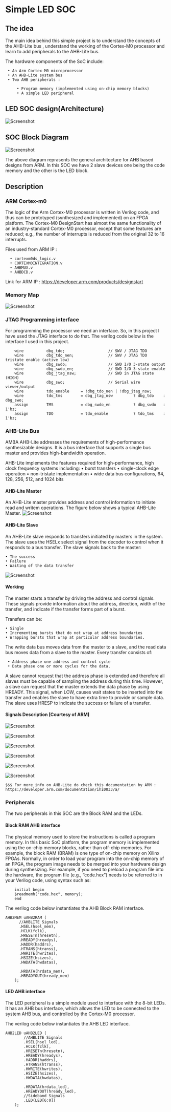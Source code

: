 # Simple LED SOC
## The idea
The main idea behind this simple project is to understand the concepts of the AHB-Lite bus , understand the working of the Cortex-M0 processor and learn to add peripherals to the AHB-Lite bus.

The hardware components of the SoC include:

     • An Arm Cortex-M0 microprocessor 
     • An AHB-Lite system bus 
     • Two AHB peripherals : 

         • Program memory (implemented using on-chip memory blocks) 
         • A simple LED peripheral
    
## LED SOC design(Architecture)
![Screenshot](images/Lab4_image1.png)

## SOC Block Diagram
![Screenshot](images/Blockdiagram.png)

The above diagram reprasents the general architecture for AHB based designs from ARM. In this SOC we have 2 slave devices one being the code memory and the other is the LED block.

## Description

### ARM Cortex-m0
The logic of the Arm Cortex-M0 processor is written in Verilog code, and thus can be prototyped (synthesized and implemented) on an FPGA platform. The Cortex-M0 DesignStart has almost the same functionality of an industry-standard Cortex-M0 processor, except that some features are reduced; e.g., the number of interrupts is reduced from the original 32 to 16 interrupts.

Files used from ARM IP : 

      • cortexm0ds_logic.v
      • CORTEXM0INTEGRATION.v
      • AHBMUX.v
      • AHBDCD.v
     
Link for ARM IP : https://developer.arm.com/products/designstart

### Memory Map
![Screenshot](images/memorymap.png)

### JTAG Programming interface
For programming the processor we need an interface. So, in this project I have used the JTAG interface to do that. The verilog code below is the interface I used in this project.

        wire          dbg_tdo;                   // SWV / JTAG TDO
        wire          dbg_tdo_nen;               // SWV / JTAG TDO tristate enable (active low)
        wire          dbg_swdo;                  // SWD I/O 3-state output
        wire          dbg_swdo_en;               // SWD I/O 3-state enable
        wire          dbg_jtag_nsw;              // SWD in JTAG state (HIGH)
        wire          dbg_swo;                   // Serial wire viewer/output
        wire          tdo_enable     = !dbg_tdo_nen | !dbg_jtag_nsw;
        wire          tdo_tms        = dbg_jtag_nsw         ? dbg_tdo    : dbg_swo;
        assign        TMS            = dbg_swdo_en          ? dbg_swdo   : 1'bz;
        assign        TDO            = tdo_enable           ? tdo_tms    : 1'bz;
  
### AHB-Lite Bus
AMBA AHB-Lite addresses the requirements of high-performance synthesizable designs. It is a bus interface that supports a single bus master and provides high-bandwidth operation. 

AHB-Lite implements the features required for high-performance, high clock frequency systems including:
    • burst transfers
    • single-clock edge operation
    • non-tristate implementation
    • wide data bus configurations, 64, 128, 256, 512, and 1024 bits
    
#### AHB-Lite Master
An AHB-Lite master provides address and control information to initiate read and writem operations. The figure below shows a typical AHB-Lite Master. 
![Screenshot](images/AHBLITES.png)

#### AHB-Lite Slave
An AHB-Lite slave responds to transfers initiated by masters in the system. The slave uses the HSELx select signal from the decoder to control when it responds to a bus
transfer. The slave signals back to the master:

    • The success
    • Failure
    • Waiting of the data transfer
    
![Screenshot](images/AHBLITEM.png)

#### Working
The master starts a transfer by driving the address and control signals. These signals provide information about the address, direction, width of the transfer, and indicate if
the transfer forms part of a burst.

Transfers can be:

    • Single
    • Incrementing bursts that do not wrap at address boundaries
    • Wrapping bursts that wrap at particular address boundaries.
    
The write data bus moves data from the master to a slave, and the read data bus moves data from a slave to the master.
Every transfer consists of:

     • Address phase one address and control cycle
     • Data phase one or more cycles for the data.
     
A slave cannot request that the address phase is extended and therefore all slaves must be capable of sampling the address during this time. However, a slave can request that
the master extends the data phase by using HREADY. This signal, when LOW, causes wait states to be inserted into the transfer and enables the slave to have extra time to
provide or sample data. The slave uses HRESP to indicate the success or failure of a transfer.

#### Signals Description [Courtesy of ARM]
![Screenshot](images/Global_Signals.png)

![Screenshot](images/MasterS.png)

![Screenshot](images/MS2.png)

![Screenshot](images/SlaveS.png)

![Screenshot](images/Decoder.png)

![Screenshot](images/mux.png)

    $$$ For more info on AHB-Lite do check this documentation by ARM : https://developer.arm.com/documentation/ihi0033/a/

### Peripherals
The two peripherals in this SOC are the Block RAM and the LEDs.

#### Block RAM AHB interface
The physical memory used to store the instructions is called a program memory. In this basic SoC platform, the program memory is implemented using the on-chip memory blocks, rather than off-chip memories. For example, the block RAM (BRAM) is one type of on-chip memory on Xilinx FPGAs. Normally, in order to load your program into the on-chip memory of an FPGA, the program image needs to be merged into your hardware design during synthesizing. For example, if you need to preload a program file into the hardware, the program file (e.g., “code.hex”) needs to be referred to in your Verilog code, using syntax such as:
        
        initial begin
        $readmemh("code.hex", memory); 
        end
        
The verilog code below instantiates the AHB Block RAM interface.

    AHB2MEM uAHB2RAM (
          //AHBLITE Signals
          .HSEL(hsel_mem),
          .HCLK(fclk), 
          .HRESETn(hresetn), 
          .HREADY(hreadys),     
          .HADDR(haddrs),
          .HTRANS(htranss), 
          .HWRITE(hwrites),
          .HSIZE(hsizes),
          .HWDATA(hwdatas), 

          .HRDATA(hrdata_mem), 
          .HREADYOUT(hready_mem)
        );
        
#### LED AHB interface
The LED peripheral is a simple module used to interface with the 8-bit LEDs. It has an AHB bus interface, which allows the LED to be connected to the system AHB bus, and controlled by the Cortex-M0 processor.

The verilog code below instantiates the AHB LED interface.

    AHB2LED uAHB2LED (
            //AHBLITE Signals
            .HSEL(hsel_led),
            .HCLK(fclk), 
            .HRESETn(hresetn), 
            .HREADY(hreadys),     
            .HADDR(haddrs),
            .HTRANS(htranss), 
            .HWRITE(hwrites),
            .HSIZE(hsizes),
            .HWDATA(hwdatas), 

            .HRDATA(hrdata_led), 
            .HREADYOUT(hready_led),
            //Sideband Signals
            .LED(LED[6:0])
        );



